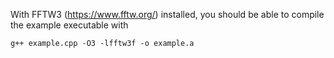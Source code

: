 With FFTW3 (https://www.fftw.org/) installed, you should be able to compile the example executable with

	g++ example.cpp -O3 -lfftw3f -o example.a
